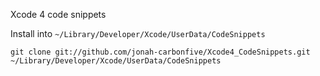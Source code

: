 Xcode 4 code snippets

Install into `~/Library/Developer/Xcode/UserData/CodeSnippets`

`git clone git://github.com/jonah-carbonfive/Xcode4_CodeSnippets.git ~/Library/Developer/Xcode/UserData/CodeSnippets`